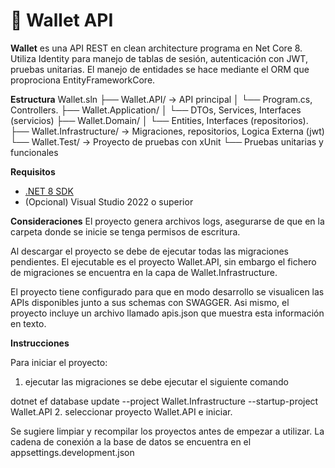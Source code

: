 # 💼 Wallet API

**Wallet** es una API REST en clean architecture programa en Net Core 8. Utiliza Identity para manejo de tablas de sesión, autenticación con JWT, pruebas unitarias.
El manejo de entidades se hace mediante el ORM que proprociona EntityFrameworkCore.

**Estructura**
Wallet.sln
├── Wallet.API/ → API principal
│ └── Program.cs, Controllers.
├── Wallet.Application/
│ └── DTOs, Services, Interfaces (servicios)
├── Wallet.Domain/
│ └── Entities, Interfaces (repositorios).
├── Wallet.Infrastructure/ → Migraciones, repositorios, Logica Externa (jwt)
└── Wallet.Test/ → Proyecto de pruebas con xUnit
└── Pruebas unitarias y funcionales

**Requisitos**
- [.NET 8 SDK](https://dotnet.microsoft.com/en-us/download/dotnet/8.0)
- (Opcional) Visual Studio 2022 o superior


**Consideraciones**
El proyecto genera archivos logs, asegurarse de que en la carpeta donde se inicie se tenga permisos de escritura.

Al descargar el proyecto se debe de ejecutar todas las migraciones pendientes. El ejecutable es el proyecto Wallet.API, sin embargo el fichero de migraciones se encuentra en la capa de Wallet.Infrastructure.

El proyecto tiene configurado para que en modo desarrollo se visualicen las APIs disponibles junto a sus schemas con SWAGGER. Asi mismo, el proyecto incluye un archivo llamado apis.json que muestra esta información en texto.

**Instrucciones**

Para iniciar el proyecto:
1. ejecutar las migraciones se debe ejecutar el siguiente comando

dotnet ef database update --project Wallet.Infrastructure --startup-project Wallet.API
2. seleccionar proyecto Wallet.API e iniciar.


Se sugiere limpiar y recompilar los proyectos antes de empezar a utilizar.
La cadena de conexión a la base de datos se encuentra en el appsettings.development.json



